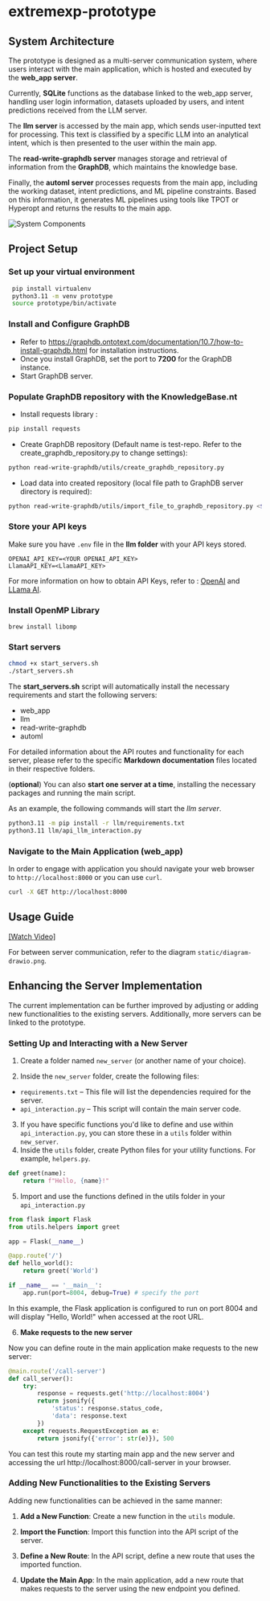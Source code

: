 # extremexp-prototype
## System Architecture

The prototype is designed as a multi-server communication system, where users interact with the main application, which is hosted and executed by the **web_app server**.

Currently, **SQLite** functions as the database linked to the web_app server, handling user login information, datasets uploaded by users, and intent predictions received from the LLM server.

The **llm server** is accessed by the main app, which sends user-inputted text for processing. This text is classified by a specific LLM into an analytical intent, which is then presented to the user within the main app.

The **read-write-graphdb server** manages storage and retrieval of information from the **GraphDB**, which maintains the knowledge base.

Finally, the **automl server** processes requests from the main app, including the working dataset, intent predictions, and ML pipeline constraints. Based on this information, it generates ML pipelines using tools like TPOT or Hyperopt and returns the results to the main app.

![System Components](static/system-components.png)

## Project Setup

### Set up your virtual environment
 ```bash
  pip install virtualenv
  python3.11 -m venv prototype
  source prototype/bin/activate
```
### Install and Configure GraphDB
- Refer to https://graphdb.ontotext.com/documentation/10.7/how-to-install-graphdb.html for installation instructions.
- Once you install GraphDB, set the port to **7200** for the GraphDB instance.
- Start GraphDB server.

### Populate GraphDB repository with the KnowledgeBase.nt
- Install requests library :
```bash
pip install requests
```
- Create GraphDB repository (Default name is test-repo. Refer to the create_graphdb_repository.py to change settings):
```bash
python read-write-graphdb/utils/create_graphdb_repository.py
```
- Load data into created repository (local file path to GraphDB server directory is required):
```bash
python read-write-graphdb/utils/import_file_to_graphdb_repository.py <$user.home/graphdb-import/>
```

### Store your API keys
Make sure you have ```.env``` file in the **llm folder** with your API keys stored.
  ```
  OPENAI_API_KEY=<YOUR OPENAI_API_KEY>
  LlamaAPI_KEY=<LlamaAPI_KEY>
  ```
For more information on how to obtain API Keys, refer to : [OpenAI](https://platform.openai.com/docs/quickstart) and [LLama AI](https://docs.llama-api.com/api-token).


### Install OpenMP Library
  ```
brew install libomp
  ```

### Start servers
```bash
chmod +x start_servers.sh
./start_servers.sh
```
The **start_servers.sh** script will automatically install the necessary requirements and start the following servers:
- web_app
- llm
- read-write-graphdb
- automl

For detailed information about the API routes and functionality for each server, please refer to the specific **Markdown documentation** files located in their respective folders.

(**optional**) You can also **start one server at a time**, installing the necessary packages and running the main script.

As an example, the following commands will start the *llm server*.
```bash
python3.11 -m pip install -r llm/requirements.txt
python3.11 llm/api_llm_interaction.py
```
### Navigate to the Main Application (web_app)
   In order to engage with application you should navigate your web browser to
`http://localhost:8000` or you can use `curl`.

```bash
curl -X GET http://localhost:8000
```

## Usage Guide
[[Watch Video]](https://drive.google.com/file/d/1hEKr7KGFvUbbweNEbMF8r9jD_QV_9tU4/view?usp=sharing)

For between server communication, refer to the diagram  ```static/diagram-drawio.png```.

## Enhancing the Server Implementation

The current implementation can be further improved by adjusting or adding new functionalities to the existing servers. Additionally, more servers can be linked to the prototype.

### Setting Up and Interacting with a New Server

1. Create a folder named `new_server` (or another name of your choice).

2. Inside the `new_server` folder, create the following files:
-  `requirements.txt` – This file will list the dependencies required for the server.
- `api_interaction.py` – This script will contain the main server code.

3. If you have specific functions you'd like to define and use within `api_interaction.py`, you can store these in a `utils` folder within `new_server`.
4. Inside the `utils` folder, create Python files for your utility functions. For example, `helpers.py`.
   
```python
def greet(name):
    return f"Hello, {name}!"
```
5. Import and use the functions defined in the utils folder in your `api_interaction.py`
      
```python
from flask import Flask
from utils.helpers import greet

app = Flask(__name__)

@app.route('/')
def hello_world():
    return greet('World')

if __name__ == '__main__':
    app.run(port=8004, debug=True) # specify the port
```
In this example, the Flask application is configured to run on port 8004 and will display "Hello, World!" when accessed at the root URL.

6. **Make requests to the new server**

Now you can define route in the main application make requests to the new server:

```python
@main.route('/call-server')
def call_server():
    try:
        response = requests.get('http://localhost:8004')
        return jsonify({
            'status': response.status_code,
            'data': response.text
        })
    except requests.RequestException as e:
        return jsonify({'error': str(e)}), 500
```
You can test this route my starting main app and the new server and accessing the url http://localhost:8000/call-server in your browser.

### Adding New Functionalities to the Existing Servers

Adding new functionalities can be achieved in the same manner: 

1. **Add a New Function**: Create a new function in the `utils` module.

2. **Import the Function**: Import this function into the API script of the server.

3. **Define a New Route**: In the API script, define a new route that uses the imported function.

4. **Update the Main App**: In the main application, add a new route that makes requests to the server using the new endpoint you defined.
